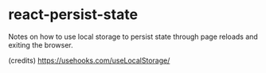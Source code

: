 # react-persist-state

Notes on how to use local storage to persist state through page reloads and exiting the browser.

(credits)
https://usehooks.com/useLocalStorage/
